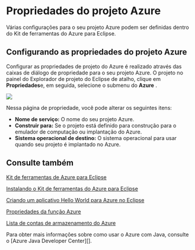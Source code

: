 <properties
    pageTitle="Propriedades do projeto Azure"
    description="Descreve as configurações de propriedades do projeto do Azure no Kit de ferramentas do Azure para Eclipse."
    services=""
    documentationCenter="java"
    authors="rmcmurray"
    manager="wpickett"
    editor=""/>

<tags
    ms.service="multiple"
    ms.workload="na"
    ms.tgt_pltfrm="multiple"
    ms.devlang="Java"
    ms.topic="article"
    ms.date="08/11/2016" 
    ms.author="robmcm"/>

<!-- Legacy MSDN URL = https://msdn.microsoft.com/library/azure/jj835232.aspx -->

# <a name="azure-project-properties"></a>Propriedades do projeto Azure #

Várias configurações para o seu projeto Azure podem ser definidas dentro do Kit de ferramentas do Azure para Eclipse.

## <a name="configuring-azure-project-properties"></a>Configurando as propriedades do projeto Azure ##

Configurar as propriedades de projeto do Azure é realizado através das caixas de diálogo de propriedade para o seu projeto Azure. O projeto no painel do Explorador de projeto do Eclipse de atalho, clique em **Propriedades**e, em seguida, selecione o submenu do **Azure** .

![][ic719480]

Nessa página de propriedade, você pode alterar os seguintes itens: 

* **Nome de serviço:** O nome do seu projeto Azure.
* **Construir para:** Se o projeto está definido para construção para o emulador de computação ou implantação do Azure.
* **Sistema operacional de destino:** O sistema operacional para usar quando seu projeto é implantado no Azure.

## <a name="see-also"></a>Consulte também ##

[Kit de ferramentas de Azure para Eclipse][]

[Instalando o Kit de ferramentas do Azure para Eclipse][] 

[Criando um aplicativo Hello World para Azure no Eclipse][]

[Propriedades da função Azure][]

[Lista de contas de armazenamento do Azure][]

Para obter mais informações sobre como usar o Azure com Java, consulte o [Azure Java Developer Center][].

<!-- URL List -->

[Central de desenvolvedores do Azure Java]: http://go.microsoft.com/fwlink/?LinkID=699547
[Kit de ferramentas de Azure para Eclipse]: http://go.microsoft.com/fwlink/?LinkID=699529
[Propriedades da função Azure]: http://go.microsoft.com/fwlink/?LinkID=699525
[Lista de contas de armazenamento do Azure]: http://go.microsoft.com/fwlink/?LinkID=699528
[Criando um aplicativo Hello World para Azure no Eclipse]: http://go.microsoft.com/fwlink/?LinkID=699533
[Instalando o Kit de ferramentas do Azure para Eclipse]: http://go.microsoft.com/fwlink/?LinkId=699546

<!-- IMG List -->

[ic719480]: ./media/azure-toolkit-for-eclipse-azure-project-properties/ic719480.png
